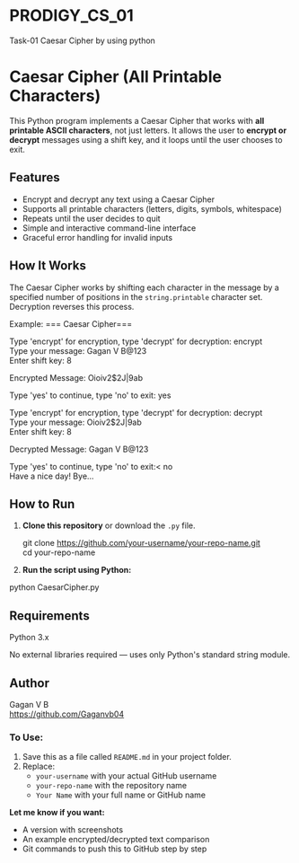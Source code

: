 # PRODIGY_CS_01
Task-01 Caesar Cipher by using python
# Caesar Cipher (All Printable Characters)

This Python program implements a Caesar Cipher that works with **all printable ASCII characters**, not just letters. It allows the user to **encrypt or decrypt** messages using a shift key, and it loops until the user chooses to exit.

## Features

- Encrypt and decrypt any text using a Caesar Cipher
- Supports all printable characters (letters, digits, symbols, whitespace)
- Repeats until the user decides to quit
- Simple and interactive command-line interface
- Graceful error handling for invalid inputs

## How It Works

The Caesar Cipher works by shifting each character in the message by a specified number of positions in the `string.printable` character set. Decryption reverses this process.

Example:
=== Caesar Cipher===

Type 'encrypt' for encryption, type 'decrypt' for decryption:
encrypt<br>
Type your message:
Gagan V B@123<br>
Enter shift key:
8

Encrypted Message: Oioiv2$2J|9ab

Type 'yes' to continue, type 'no' to exit:
yes

Type 'encrypt' for encryption, type 'decrypt' for decryption:
decrypt<br>
Type your message:
Oioiv2$2J|9ab<br>
Enter shift key:
8

Decrypted Message: Gagan V B@123

Type 'yes' to continue, type 'no' to exit:<
no<br>
Have a nice day! Bye...

## How to Run

1. **Clone this repository** or download the `.py` file.

   git clone https://github.com/your-username/your-repo-name.git<br>
   cd your-repo-name

2. **Run the script using Python:**

python CaesarCipher.py

## Requirements<br>
Python 3.x

No external libraries required — uses only Python's standard string module.

## Author<br>
Gagan V B<br>
https://github.com/Gaganvb04

### To Use:
1. Save this as a file called `README.md` in your project folder.
2. Replace:
   - `your-username` with your actual GitHub username
   - `your-repo-name` with the repository name
   - `Your Name` with your full name or GitHub name

**Let me know if you want:**
- A version with screenshots
- An example encrypted/decrypted text comparison
- Git commands to push this to GitHub step by step
